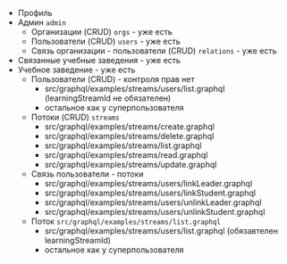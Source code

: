 * Профиль
* Админ `admin`
    * Организации (CRUD) `orgs` - уже есть
    * Пользователи (CRUD) `users` - уже есть
    * Связь организации - пользователи (CRUD) `relations` - уже есть
* Связанные учебные заведения - уже есть
* Учебное заведение - уже есть
    * Пользователи (CRUD) - контроля прав нет
        * src/graphql/examples/streams/users/list.graphql  (learningStreamId не обязателен)
        * остальное как у суперпользователя
    * Потоки (CRUD) `streams`
        * src/graphql/examples/streams/create.graphql
        * src/graphql/examples/streams/delete.graphql
        * src/graphql/examples/streams/list.graphql
        * src/graphql/examples/streams/read.graphql
        * src/graphql/examples/streams/update.graphql
    * Связь пользователи - потоки
        * src/graphql/examples/streams/users/linkLeader.graphql
        * src/graphql/examples/streams/users/linkStudent.graphql
        * src/graphql/examples/streams/users/unlinkLeader.graphql
        * src/graphql/examples/streams/users/unlinkStudent.graphql
    * Поток `src/graphql/examples/streams/list.graphql`
        * src/graphql/examples/streams/users/list.graphql  (обязавтелен learningStreamId)
        * остальное как у суперпользователя
